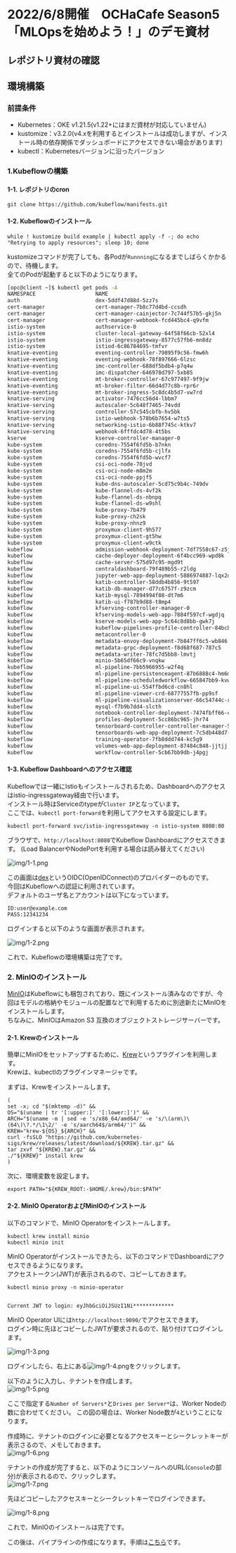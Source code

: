 # 2022/6/8開催　OCHaCafe Season5「MLOpsを始めよう！」のデモ資材

## レポジトリ資材の確認



## 環境構築

### 前提条件

* Kubernetes：OKE v1.21.5(v1.22+にはまだ資材が対応していません)
* kustomize：v3.2.0(v4.xを利用するとインストールは成功しますが、インストール時の依存関係でダッシュボードにアクセスできない場合があります)
* kubectl：Kubernetesバージョンに沿ったバージョン

### 1.Kubeflowの構築

#### 1-1. レポジトリのcron

    git clone https://github.com/kubeflow/manifests.git

#### 1-2. Kubeflowのインストール

    while ! kustomize build example | kubectl apply -f -; do echo "Retrying to apply resources"; sleep 10; done

kustomizeコマンドが完了しても、各Podが`Runnning`になるまでしばらくかかるので、待機します。  
全てのPodが起動すると以下のようになります。  

```sh
[opc@client ~]$ kubectl get pods -A
NAMESPACE                   NAME                                                              READY   STATUS    RESTARTS   AGE
auth                        dex-5ddf47d88d-5zz7s                                              1/1     Running   1          6d21h
cert-manager                cert-manager-7b8c77d4bd-ccsdh                                     1/1     Running   0          6d21h
cert-manager                cert-manager-cainjector-7c744f57b5-gkj5n                          1/1     Running   2          6d21h
cert-manager                cert-manager-webhook-fcd445bc4-q9vfm                              1/1     Running   0          6d21h
istio-system                authservice-0                                                     1/1     Running   0          6d21h
istio-system                cluster-local-gateway-64f58f66cb-52xl4                            1/1     Running   0          6d21h
istio-system                istio-ingressgateway-8577c57fb6-mn8dz                             1/1     Running   0          6d21h
istio-system                istiod-6c86784695-tmfvr                                           1/1     Running   0          6d21h
knative-eventing            eventing-controller-79895f9c56-fmw6h                              1/1     Running   0          6d21h
knative-eventing            eventing-webhook-78f897666-6lzsc                                  1/1     Running   0          6d21h
knative-eventing            imc-controller-688df5bdb4-p7q4w                                   1/1     Running   0          6d21h
knative-eventing            imc-dispatcher-646978d797-5xb85                                   1/1     Running   0          6d21h
knative-eventing            mt-broker-controller-67c977497-9f9jw                              1/1     Running   0          6d21h
knative-eventing            mt-broker-filter-66d4d77c8b-rpr6r                                 1/1     Running   0          6d21h
knative-eventing            mt-broker-ingress-5c8dc4b5d7-vw7rd                                1/1     Running   0          6d21h
knative-serving             activator-7476cc56d4-lbbm7                                        2/2     Running   0          6d21h
knative-serving             autoscaler-5c648f7465-74vdd                                       2/2     Running   0          6d21h
knative-serving             controller-57c545cbfb-hv5bk                                       2/2     Running   1          6d21h
knative-serving             istio-webhook-578b6b7654-w7ts5                                    2/2     Running   1          6d21h
knative-serving             networking-istio-6b88f745c-ktkv7                                  2/2     Running   0          6d21h
knative-serving             webhook-6fffdc4d78-4t5bs                                          2/2     Running   1          6d21h
kserve                      kserve-controller-manager-0                                       2/2     Running   0          6d21h
kube-system                 coredns-7554f6fd5b-b7nkn                                          1/1     Running   0          6d21h
kube-system                 coredns-7554f6fd5b-cjlfx                                          1/1     Running   0          6d21h
kube-system                 coredns-7554f6fd5b-wvcf7                                          1/1     Running   0          6d21h
kube-system                 csi-oci-node-78jvd                                                1/1     Running   0          6d21h
kube-system                 csi-oci-node-m8m2m                                                1/1     Running   0          6d21h
kube-system                 csi-oci-node-ppjf5                                                1/1     Running   0          6d21h
kube-system                 kube-dns-autoscaler-5cd75c9b4c-749dv                              1/1     Running   0          6d21h
kube-system                 kube-flannel-ds-4vf2k                                             1/1     Running   0          6d21h
kube-system                 kube-flannel-ds-nbnpq                                             1/1     Running   1          6d21h
kube-system                 kube-flannel-ds-w9shl                                             1/1     Running   1          6d21h
kube-system                 kube-proxy-7b479                                                  1/1     Running   0          6d21h
kube-system                 kube-proxy-ch2sk                                                  1/1     Running   0          6d21h
kube-system                 kube-proxy-nhnz9                                                  1/1     Running   0          6d21h
kube-system                 proxymux-client-9h577                                             1/1     Running   0          6d21h
kube-system                 proxymux-client-gt5hw                                             1/1     Running   0          6d21h
kube-system                 proxymux-client-w9ctk                                             1/1     Running   0          6d21h
kubeflow                    admission-webhook-deployment-7df7558c67-z5j4c                     1/1     Running   0          6d21h
kubeflow                    cache-deployer-deployment-6f4bcc969-wpd8k                         2/2     Running   1          6d21h
kubeflow                    cache-server-575d97c95-mgd9t                                      2/2     Running   0          6d21h
kubeflow                    centraldashboard-79f489b55-r2ldg                                  2/2     Running   0          6d21h
kubeflow                    jupyter-web-app-deployment-5886974887-lqx2d                       1/1     Running   0          6d21h
kubeflow                    katib-controller-58ddb4b856-9t597                                 1/1     Running   0          6d21h
kubeflow                    katib-db-manager-d77c6757f-z9zcm                                  1/1     Running   2          6d21h
kubeflow                    katib-mysql-7894994f88-dt7m6                                      1/1     Running   0          6d21h
kubeflow                    katib-ui-f787b9d88-t8mp4                                          1/1     Running   0          6d21h
kubeflow                    kfserving-controller-manager-0                                    2/2     Running   0          6d21h
kubeflow                    kfserving-models-web-app-7884f597cf-wgdjq                         2/2     Running   0          6d21h
kubeflow                    kserve-models-web-app-5c64c8d8bb-gwk7j                            2/2     Running   0          6d21h
kubeflow                    kubeflow-pipelines-profile-controller-84bcbdb899-ltlp8            1/1     Running   0          6d21h
kubeflow                    metacontroller-0                                                  1/1     Running   0          6d21h
kubeflow                    metadata-envoy-deployment-7b847ff6c5-wb846                        1/1     Running   0          6d21h
kubeflow                    metadata-grpc-deployment-f8d68f687-787c5                          2/2     Running   3          6d21h
kubeflow                    metadata-writer-78fc7d5bb8-lmvtj                                  2/2     Running   3          6d21h
kubeflow                    minio-5b65df66c9-vnqkw                                            2/2     Running   0          6d21h
kubeflow                    ml-pipeline-7bb5966955-w2f4q                                      2/2     Running   1          6d21h
kubeflow                    ml-pipeline-persistenceagent-87b6888c4-hm6mf                      2/2     Running   0          6d21h
kubeflow                    ml-pipeline-scheduledworkflow-665847bb9-kvwfs                     2/2     Running   0          6d21h
kubeflow                    ml-pipeline-ui-554ffbd6cd-cn8hl                                   2/2     Running   0          6d21h
kubeflow                    ml-pipeline-viewer-crd-68777557fb-pp9sf                           2/2     Running   1          6d21h
kubeflow                    ml-pipeline-visualizationserver-66c54744c-rxkjf                   2/2     Running   0          6d21h
kubeflow                    mysql-f7b9b7dd4-slcth                                             2/2     Running   0          6d21h
kubeflow                    notebook-controller-deployment-7474fbff66-cdslp                   2/2     Running   1          6d21h
kubeflow                    profiles-deployment-5cc86bc965-jhr74                              3/3     Running   1          6d21h
kubeflow                    tensorboard-controller-controller-manager-5cbddb7fb5-9qntz        3/3     Running   2          6d21h
kubeflow                    tensorboards-web-app-deployment-7c5db448d7-2vhml                  1/1     Running   0          6d21h
kubeflow                    training-operator-7fb8ddd744-kc5g9                                1/1     Running   0          5d20h
kubeflow                    volumes-web-app-deployment-87484c848-jjtjj                        1/1     Running   0          6d21h
kubeflow                    workflow-controller-5cb67bb9db-j4pgj                              2/2     Running   2          6d21h
```

#### 1-3. Kubeflow Dashboardへのアクセス確認

Kubeflowでは一緒にIstioもインストールされるため、Dashboardへのアクセスはistio-ingressgateway経由で行います。  
インストール時はServiceのtypeが`Cluster IP`となっています。  
ここでは、`kubectl port-forward`を利用してアクセスする設定にします。  

    kubectl port-forward svc/istio-ingressgateway -n istio-system 8080:80

ブラウザで、`http://localhost:8080`でKubeflow Dashboardにアクセスできます。
(Load BalancerやNodePortを利用する場合は読み替えてください)

![img/1-1.png](img/1-1.png)

この画面は[dex](https://github.com/chub/coreos-dex)というOIDC(OpenIDConnect)のプロバイダーのものです。  
今回はKubeflowへの認証に利用されています。  
デフォルトのユーザ名とアカウントは以下になっています。  

    ID:user@example.com
    PASS:12341234

ログインすると以下のような画面が表示されます。  

![img/1-2.png](img/1-2.png)

これで、Kubeflowの環境構築は完了です。  

### 2. MinIOのインストール

[MinIO](https://github.com/minio/minio)はKubeflowにも梱包されており、既にインストール済みなのですが、今回はモデルの格納やモジュールの配置などで利用するために別途新たにMinIOをインストールします。  
ちなみに、MinIOはAmazon S3 互換のオブジェクトストレージサーバーです。

#### 2-1. Krewのインストール  

簡単にMinIOをセットアップするために、[Krew](https://krew.sigs.k8s.io/)というプラグインを利用します。  
Krewは、kubectlのプラグインマネージャです。  

まずは、Krewをインストールします。  

    (
    set -x; cd "$(mktemp -d)" &&
    OS="$(uname | tr '[:upper:]' '[:lower:]')" &&
    ARCH="$(uname -m | sed -e 's/x86_64/amd64/' -e 's/\(arm\)\(64\)\?.*/\1\2/' -e 's/aarch64$/arm64/')" &&
    KREW="krew-${OS}_${ARCH}" &&
    curl -fsSLO "https://github.com/kubernetes-sigs/krew/releases/latest/download/${KREW}.tar.gz" &&
    tar zxvf "${KREW}.tar.gz" &&
    ./"${KREW}" install krew
    )

次に、環境変数を設定します。

    export PATH="${KREW_ROOT:-$HOME/.krew}/bin:$PATH"

#### 2-2. MinIO OperatorおよびMinIOのインストール　　

以下のコマンドで、MinIO Operatorをインストールします。

    kubectl krew install minio
    kubectl minio init

MinIO Operatorがインストールできたら、以下のコマンドでDashboardにアクセスできるようになります。  
アクセストークン(JWT)が表示されるので、コピーしておきます。  

    kubectl minio proxy -n minio-operator 


    Current JWT to login: eyJhbGciOiJSUzI1Ni*************

MinIO Operator UIには`http://localhost:9090/`でアクセスできます。  
ログイン時に先ほどコピーしたJWTが要求されるので、貼り付けてログインします。  

![img/1-3.png](img/1-3.png)

ログインしたら、右上にある![img/1-4.png](img/1-4.png)をクリックします。  

以下のように入力し、テナントを作成します。  
![img/1-5.png](img/1-5.png)

ここで指定する`Number of Servers*`と`Drives per Server*`は、Worker Nodeの数に合わせてください。
この図の場合は、Worker Node数が`4`ということになります。

作成時に、テナントのログインに必要となるアクセスキーとシークレットキーが表示さるので、メモしておきます。  
![img/1-6.png](img/1-6.png)

テナントの作成が完了すると、以下のようにコンソールへのURL(`Console`の部分)が表示されるので、クリックします。  
![img/1-7.png](img/1-7.png)

先ほどコピーしたアクセスキーとシークレットキーでログインできます。  

![img/1-8.png](img/1-8.png)

これで、MinIOのインストールは完了です。

この後は、パイプラインの作成になります。手順は[こちら](./Workflow_Manifest/README.md)です。  
